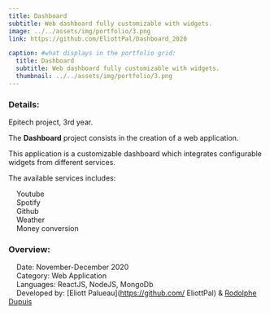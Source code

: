 ```yaml
---
title: Dashboard
subtitle: Web dashboard fully customizable with widgets.
image: ../../assets/img/portfolio/3.png
link: https://github.com/EliottPal/Dashboard_2020

caption: #what displays in the portfolio grid:
  title: Dashboard
  subtitle: Web dashboard fully customizable with widgets.
  thumbnail: ../../assets/img/portfolio/3.png
---
```

### Details: 
Epitech project, 3rd year.  

The **Dashboard** project consists in the creation of a web application.  

This application is a customizable dashboard which integrates configurable widgets from different services. 

The available services includes:  

&nbsp;&nbsp;&nbsp;&nbsp;Youtube  
&nbsp;&nbsp;&nbsp;&nbsp;Spotify  
&nbsp;&nbsp;&nbsp;&nbsp;Github  
&nbsp;&nbsp;&nbsp;&nbsp;Weather  
&nbsp;&nbsp;&nbsp;&nbsp;Money conversion  

### Overview:
&nbsp;&nbsp;&nbsp;&nbsp;Date: November-December 2020  
&nbsp;&nbsp;&nbsp;&nbsp;Category: Web Application  
&nbsp;&nbsp;&nbsp;&nbsp;Languages: ReactJS, NodeJS, MongoDb  
&nbsp;&nbsp;&nbsp;&nbsp;Developed by: [Eliott Palueau](https://github.com/ EliottPal) & [Rodolphe Dupuis](https://github.com/rodolphedps)


